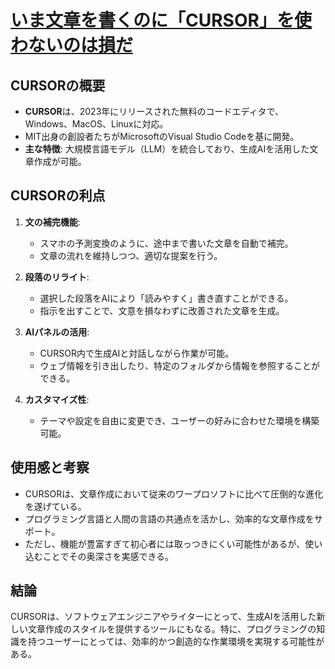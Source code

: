 # [いま文章を書くのに「CURSOR」を使わないのは損だ](https://ascii.jp/elem/000/004/253/4253872/)

## CURSORの概要

- **CURSOR**は、2023年にリリースされた無料のコードエディタで、Windows、MacOS、Linuxに対応。
- MIT出身の創設者たちがMicrosoftのVisual Studio Codeを基に開発。
- **主な特徴**: 大規模言語モデル（LLM）を統合しており、生成AIを活用した文章作成が可能。

## CURSORの利点

1. **文の補完機能**:
   - スマホの予測変換のように、途中まで書いた文章を自動で補完。
   - 文章の流れを維持しつつ、適切な提案を行う。

2. **段落のリライト**:
   - 選択した段落をAIにより「読みやすく」書き直すことができる。
   - 指示を出すことで、文意を損なわずに改善された文章を生成。

3. **AIパネルの活用**:
   - CURSOR内で生成AIと対話しながら作業が可能。
   - ウェブ情報を引き出したり、特定のフォルダから情報を参照することができる。

4. **カスタマイズ性**:
   - テーマや設定を自由に変更でき、ユーザーの好みに合わせた環境を構築可能。

## 使用感と考察

- CURSORは、文章作成において従来のワープロソフトに比べて圧倒的な進化を遂げている。
- プログラミング言語と人間の言語の共通点を活かし、効率的な文章作成をサポート。
- ただし、機能が豊富すぎて初心者には取っつきにくい可能性があるが、使い込むことでその奥深さを実感できる。

## 結論

CURSORは、ソフトウェアエンジニアやライターにとって、生成AIを活用した新しい文章作成のスタイルを提供するツールにもなる。特に、プログラミングの知識を持つユーザーにとっては、効率的かつ創造的な作業環境を実現する可能性がある。

